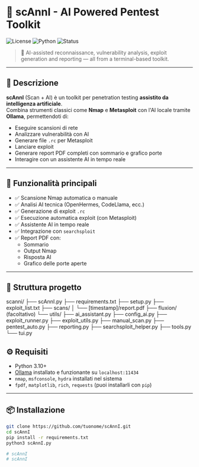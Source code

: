 # 🧠 scAnnI - AI Powered Pentest Toolkit

![License](https://img.shields.io/badge/license-MIT-green)
![Python](https://img.shields.io/badge/Python-3.10+-blue)
![Status](https://img.shields.io/badge/status-Beta-orange)

> 🔎 AI-assisted reconnaissance, vulnerability analysis, exploit generation and reporting — all from a terminal-based toolkit.

---

## 🚀 Descrizione

**scAnnI** (Scan + AI) è un toolkit per penetration testing **assistito da intelligenza artificiale**.  
Combina strumenti classici come **Nmap** e **Metasploit** con l'AI locale tramite **Ollama**, permettendoti di:

- Eseguire scansioni di rete
- Analizzare vulnerabilità con AI
- Generare file `.rc` per Metasploit
- Lanciare exploit
- Generare report PDF completi con sommario e grafico porte
- Interagire con un assistente AI in tempo reale

---

## 🧠 Funzionalità principali

- ✅ Scansione Nmap automatica o manuale
- ✅ Analisi AI tecnica (OpenHermes, CodeLlama, ecc.)
- ✅ Generazione di exploit `.rc`
- ✅ Esecuzione automatica exploit (con Metasploit)
- ✅ Assistente AI in tempo reale
- ✅ Integrazione con `searchsploit`
- ✅ Report PDF con:
  - Sommario
  - Output Nmap
  - Risposta AI
  - Grafico delle porte aperte

---

## 📂 Struttura progetto

scanni/
├── scAnnI.py
├── requirements.txt
├── setup.py
├── exploit_list.txt
├── scans/
│   └── [timestamp]/report.pdf
├── fluxion/ (facoltativo)
└── utils/
    ├── ai_assistant.py
    ├── config_ai.py
    ├── exploit_runner.py
    ├── exploit_utils.py
    ├── manual_scan.py
    ├── pentest_auto.py
    ├── reporting.py
    ├── searchsploit_helper.py
    ├── tools.py
    └── tui.py


## ⚙️ Requisiti

- Python 3.10+
- [Ollama](https://ollama.com) installato e funzionante su `localhost:11434`
- `nmap`, `msfconsole`, `hydra` installati nel sistema
- `fpdf`, `matplotlib`, `rich`, `requests` (puoi installarli con `pip`)

---

## 📦 Installazione

```bash
git clone https://github.com/tuonome/scAnnI.git
cd scAnnI
pip install -r requirements.txt
python3 scAnnI.py

# scAnnI
# scAnnI
